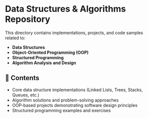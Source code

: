 # Data Structures & Algorithms Repository

This directory contains implementations, projects, and code samples related to:

- **Data Structures**
- **Object-Oriented Programming (OOP)**
- **Structured Programming**
- **Algorithm Analysis and Design**

## 📁 Contents

- Core data structure implementations (Linked Lists, Trees, Stacks, Queues, etc.)
- Algorithm solutions and problem-solving approaches
- OOP-based projects demonstrating software design principles
- Structured programming examples and exercises


